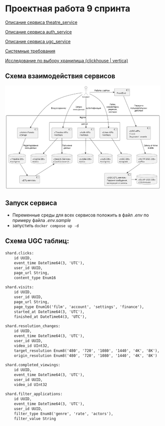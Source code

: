 # Проектная работа 9 спринта

[Описание сервиса theatre_service](./theatre_service/README.md)

[Описание сервиса auth_service](./auth_service/README.md)

[Описание сервиса ugc_service](./ugc_service/README.md)

[Cистемные требования](./SYS-REQUIREMENTS.md)

[Исследование по выбору хранилища (clickhouse | vertica)](./storage_test/readme.md)

## Схема взаимодействия сервисов

![image](./docs/to_be/to_be.png)

## Запуск сервиса

- Переменные среды для всех сервисов положить в файл *.env* по примеру файла *.env.sample*
- запустить `docker compose up -d`

## Схема UGC таблиц:

```
shard.clicks:
    id UUID,
    event_time DateTime64(3, 'UTC'),
    user_id UUID,
    page_url String,
    content_type Enum16
```

```
shard.visits:
    id UUID,
    user_id UUID,
    page_url String,
    page_type Enum16('film', 'account', 'settings', 'finance'),
    started_at DateTime64(3, 'UTC'),
    finished_at DateTime64(3, 'UTC'),
```

```
shard.resolution_changes:
    id UUID,
    event_time DateTime64(3, 'UTC'),
    user_id UUID,
    video_id UInt32,
    target_resolution Enum8('480', '720', '1080', '1440', '4K', '8K'),
    origin_resolution Enum8('480', '720', '1080', '1440', '4K', '8K')
```

```
shard.completed_viewings:
    id UUID,
    event_time DateTime64(3, 'UTC'),
    user_id UUID,
    video_id UInt32
```

```
shard.filter_applications:
    id UUID,
    event_time DateTime64(3, 'UTC'),
    user_id UUID,
    filter_type Enum8('genre', 'rate', 'actors'),
    filter_value String
```
